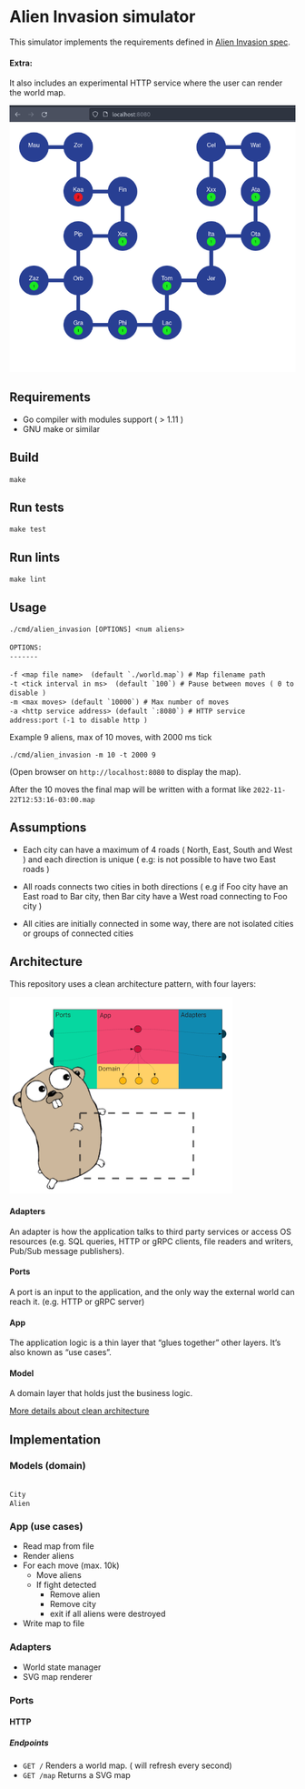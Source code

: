 # Alien Invasion simulator

This simulator implements the requirements defined in [Alien Invasion spec](docs/AlienInvasion.pdf).

#### Extra:

It also includes an experimental HTTP service where the user can render the world map.

![Map](docs/map.png)

## Requirements

- Go compiler with modules support ( > 1.11 )
- GNU make or similar

## Build

```
make
```

## Run tests

```
make test
```

## Run lints

```
make lint
```

## Usage

```
./cmd/alien_invasion [OPTIONS] <num aliens>

OPTIONS:
-------

-f <map file name>  (default `./world.map`) # Map filename path
-t <tick interval in ms>  (default `100`) # Pause between moves ( 0 to disable )
-m <max moves> (default `10000`) # Max number of moves
-a <http service address> (default `:8080`) # HTTP service address:port (-1 to disable http )
```

Example
9 aliens, max of 10 moves, with 2000 ms tick

```
./cmd/alien_invasion -m 10 -t 2000 9
```

(Open browser on `http://localhost:8080` to display the map).

After the 10 moves the final map will be written with a format like `2022-11-22T12:53:16-03:00.map`


## Assumptions

- Each city can have a maximum of 4 roads ( North, East, South and West ) and each direction is unique ( e.g: is not possible to have two East roads )

- All roads connects two cities in both directions ( e.g if Foo city have an East road to Bar city, then Bar city have a West road connecting to Foo city )

- All cities are initially connected in some way, there are not isolated cities or groups of connected cities

## Architecture

This repository uses a clean architecture pattern, with four layers:

![clean arch gopher image](docs/clean_gopher.png)

#### Adapters

An adapter is how the application talks to third party services or access OS resources (e.g. SQL queries, HTTP or gRPC clients, file readers and writers, Pub/Sub message publishers).

#### Ports

A port is an input to the application, and the only way the external world can reach it. (e.g. HTTP or gRPC server)

#### App

The application logic is a thin layer that “glues together” other layers. It’s also known as “use cases”.

#### Model

A domain layer that holds just the business logic.

[More details about clean architecture](https://threedots.tech/post/introducing-clean-architecture/)

## Implementation

### Models (domain)

```

City
Alien

```

### App (use cases)

- Read map from file
- Render aliens
- For each move (max. 10k)
  - Move aliens
  - If fight detected
    - Remove alien
    - Remove city
    - exit if all aliens were destroyed
- Write map to file

### Adapters

- World state manager
- SVG map renderer

### Ports

#### HTTP

##### Endpoints

- `GET /` Renders a world map. ( will refresh every second)
- `GET /map` Returns a SVG map
